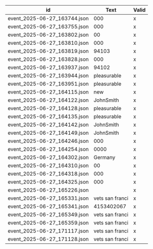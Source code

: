 | id | Text | Valid |
| --- | --- | --- |
| event_2025-06-27_163744.json | 000 | x |
| event_2025-06-27_163755.json | 000 | x |
| event_2025-06-27_163802.json | 00 | x |
| event_2025-06-27_163810.json | 000 | x |
| event_2025-06-27_163819.json | 94103 | x |
| event_2025-06-27_163828.json | 000 | x |
| event_2025-06-27_163937.json | 94102 | x |
| event_2025-06-27_163944.json | pleasurable | x |
| event_2025-06-27_163951.json | pleasurable | x |
| event_2025-06-27_164115.json | new | x |
| event_2025-06-27_164122.json | JohnSmith | x |
| event_2025-06-27_164128.json | pleasurable | x |
| event_2025-06-27_164135.json | pleasurable | x |
| event_2025-06-27_164142.json | JohnSmith | x |
| event_2025-06-27_164149.json | JohnSmith | x |
| event_2025-06-27_164246.json | 000 | x |
| event_2025-06-27_164254.json | 0000 | x |
| event_2025-06-27_164302.json | Germany | x |
| event_2025-06-27_164310.json | 00 | x |
| event_2025-06-27_164318.json | 000 | x |
| event_2025-06-27_164325.json | 000 | x |
| event_2025-06-27_165226.json |  | x |
| event_2025-06-27_165331.json | vets san franci | x |
| event_2025-06-27_165341.json | 4153402067 | x |
| event_2025-06-27_165349.json | vets san franci | x |
| event_2025-06-27_165359.json | vets san franci | x |
| event_2025-06-27_171117.json | vets san franci | x |
| event_2025-06-27_171128.json | vets san franci | x |
